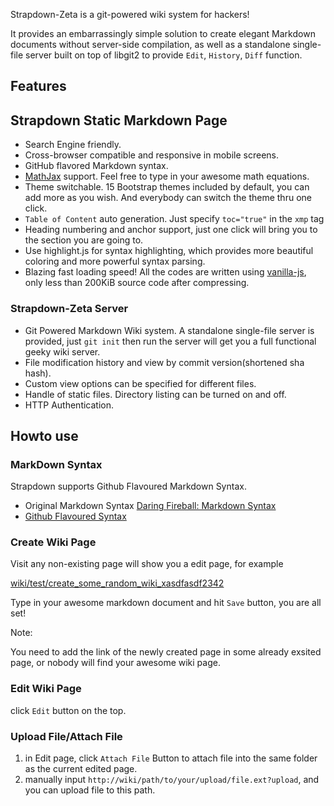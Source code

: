 
<title>Strapdown-Zeta</title>

Strapdown-Zeta is a git-powered wiki system for hackers!

It provides an embarrassingly simple solution to create elegant Markdown documents without server-side compilation, as well as a standalone single-file server built on top of libgit2 to provide `Edit`, `History`, `Diff` function.

## Features

## Strapdown Static Markdown Page

 - Search Engine friendly.
 - Cross-browser compatible and responsive in mobile screens.
 - GitHub flavored Markdown syntax.
 - [MathJax](http://www.mathjax.org/) support. Feel free to type in your awesome math equations.
 - Theme switchable. 15 Bootstrap themes included by default, you can add more as you wish. And everybody can switch the theme thru one click.
 - `Table of Content` auto generation. Just specify `toc="true"` in the `xmp` tag
 - Heading numbering and anchor support, just one click will bring you to the section you are going to.
 - Use highlight.js for syntax highlighting, which provides more beautiful coloring and more powerful syntax parsing.
 - Blazing fast loading speed! All the codes are written using [vanilla-js](http://vanilla-js.com/), only less than 200KiB source code after compressing.

### Strapdown-Zeta Server

 - Git Powered Markdown Wiki system. A standalone single-file server is provided, just `git init` then run the server will get you a full functional geeky wiki server.
 - File modification history and view by commit version(shortened sha hash).
 - Custom view options can be specified for different files.
 - Handle of static files. Directory listing can be turned on and off.
 - HTTP Authentication.

## Howto use

### MarkDown Syntax

Strapdown supports Github Flavoured Markdown Syntax.

 - Original Markdown Syntax [Daring Fireball: Markdown Syntax](http://daringfireball.net/projects/markdown/syntax) 
 - [Github Flavoured Syntax](https://github.com/adam-p/markdown-here/wiki/Markdown-Cheatsheet)

### Create Wiki Page

Visit any non-existing page will show you a edit page, for example

[wiki/test/create_some_random_wiki_xasdfasdf2342](/test/create_some_random_wiki_xasdfasdf2342) 

Type in your awesome markdown document and hit `Save` button, you are all set!

Note:

You need to add the link of the newly created page in some already exsited page, or nobody will find your awesome wiki page.

### Edit Wiki Page

click `Edit` button on the top.

### Upload File/Attach File

 1. in Edit page, click `Attach File` Button to attach file into the same folder as the current edited page.
 1. manually input `http://wiki/path/to/your/upload/file.ext?upload`, and you can upload file to this path.

